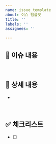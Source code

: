 ```yaml
---
name: issue_template
about: 이슈 템플릿
title: ''
labels: ''
assignees: ''

---
```


## 📄 이슈 내용
<!--- 기능에 대한 요약 설명을 작성해 주세요. -->
> 

<br>

## 📝 상세 내용
<!--- 기능 추가와 관련된 상세 내용을 작성해 주세요. -->
- 

<br>

## ✅ 체크리스트
- [ ] 

<br>
